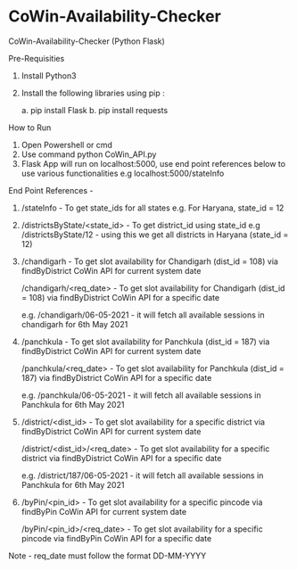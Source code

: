 # CoWin-Availability-Checker
CoWin-Availability-Checker (Python Flask)

Pre-Requisities 

1. Install Python3
2. Install the following libraries using pip :

	a. pip install Flask
	b. pip install requests
	
How to Run

1. Open Powershell or cmd 
2. Use command python CoWin_API.py
3. Flask App will run on localhost:5000, use end point references below to use various functionalities
   e.g 	localhost:5000/stateInfo
   
End Point References - 

1. /stateInfo - To get state_ids for all states
   e.g. For Haryana, state_id = 12

2. /districtsByState/<state_id> - To get district_id using state_id
   e.g /districtsByState/12 - 	using this we get all districts in Haryana (state_id = 12)

3. /chandigarh - To get slot availability for Chandigarh (dist_id = 108) via findByDistrict CoWin API for current system date

   /chandigarh/<req_date> - To get slot availability for Chandigarh (dist_id = 108) via findByDistrict CoWin API for a specific date
   
   e.g. /chandigarh/06-05-2021 - it will fetch all available sessions in chandigarh for 6th May 2021

4. /panchkula - To get slot availability for Panchkula (dist_id = 187) via findByDistrict CoWin API for current system date

   /panchkula/<req_date> - To get slot availability for Panchkula (dist_id = 187) via findByDistrict CoWin API for a specific date
   
   e.g. /panchkula/06-05-2021 - it will fetch all available sessions in Panchkula for 6th May 2021

5. /district/<dist_id> - To get slot availability for a specific district via findByDistrict CoWin API for current system date

   /district/<dist_id>/<req_date> - To get slot availability for a specific district via findByDistrict CoWin API for a specific date
   
   e.g. /district/187/06-05-2021 - it will fetch all available sessions in Panchkula for 6th May 2021

6. /byPin/<pin_id> - To get slot availability for a specific pincode via findByPin CoWin API for current system date

   /byPin/<pin_id>/<req_date> - To get slot availability for a specific pincode via findByPin CoWin API for a specific date

Note - req_date must follow the format DD-MM-YYYY